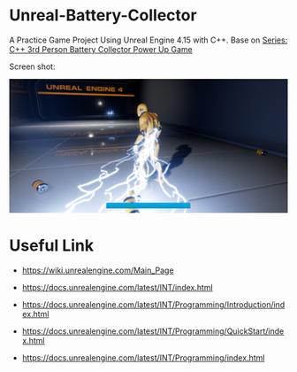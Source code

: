 # Unreal-Battery-Collector

A Practice Game Project Using Unreal Engine 4.15 with C++. Base on [Series: C++ 3rd Person Battery Collector Power Up Game](http://docs-origin.unrealengine.com/latest/INT/Videos/PLZlv_N0_O1gYup-gvJtMsgJqnEB_dGiM4/mSRov77hNR4/index.html)

Screen shot:

![](screenShot1.jpg)



# Useful Link

- https://wiki.unrealengine.com/Main_Page

- https://docs.unrealengine.com/latest/INT/index.html

- https://docs.unrealengine.com/latest/INT/Programming/Introduction/index.html

- https://docs.unrealengine.com/latest/INT/Programming/QuickStart/index.html

- https://docs.unrealengine.com/latest/INT/Programming/index.html







